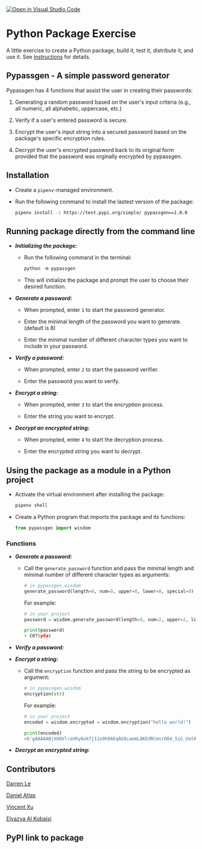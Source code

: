[![Open in Visual Studio Code](https://classroom.github.com/assets/open-in-vscode-c66648af7eb3fe8bc4f294546bfd86ef473780cde1dea487d3c4ff354943c9ae.svg)](https://classroom.github.com/online_ide?assignment_repo_id=9088728&assignment_repo_type=AssignmentRepo)

# Python Package Exercise

A little exercise to create a Python package, build it, test it, distribute it, and use it. See [instructions](./instructions.md) for details.

## Pypassgen - A simple password generator

Pypassgen has 4 functions that assist the user in creating their passwords:

1. Generating a random password based on the user's input criteria (e.g., all numeric, all alphabetic, uppercase, etc.)

2. Verify if a user's entered password is secure.

3. Encrypt the user's input string into a secured password based on the package's specific encryption rules.

4. Decrypt the user's encrypted password back to its original form provided that the password was orginally encrypted by pypassgen.

## Installation

- Create a `pipenv`-managed environment.

- Run the following command to install the lastest version of the package:

  ```bash
  pipenv install -i https://test.pypi.org/simple/ pypassgen==1.0.0
  ```

## Running package directly from the command line

- **_Initializing the package:_**

  - Run the following command in the terminal:

    ```python
    python -m pypassgen
    ```

  - This will initialize the package and prompt the user to choose their desired function.

- **_Generate a password:_**

  - When prompted, enter `1` to start the password generator.

  - Enter the minimal length of the password you want to generate. (default is 8)

  - Enter the minimal number of different character types you want to include in your password.

- **_Verify a password:_**

  - When prompted, enter `2` to start the password verifier.

  - Enter the password you want to verify.

- **_Encrypt a string:_**

  - When prompted, enter `3` to start the encryption process.

  - Enter the string you want to encrypt.

- **_Decrypt an encrypted string:_**

  - When prompted, enter `4` to start the decryption process.

  - Enter the encrypted string you want to decrypt.

## Using the package as a module in a Python project

- Activate the virtual environment after installing the package:

  ```python
  pipenv shell
  ```

- Create a Python program that imports the package and its functions:

  ```python
  from pypassgen import wisdom
  ```

### Functions

- **_Generate a password:_**

  - Call the `generate_password` function and pass the minimal length and minimal number of different character types as arguments:

    ```python
    # in pypassgen.wisdom
    generate_password(length=8, num=0, upper=0, lower=0, special=0)
    ```

    For example:

    ```python
    # in your project
    password = wisdom.generate_password(length=8, num=2, upper=2, lower=2, special=2)

    print(password)
    > C0?8yOa)
    ```

- **_Verify a password:_**

- **_Encrypt a string:_**

  - Call the `encryption` function and pass the string to be encrypted as argument:

    ```python
    # in pypassgen.wisdom
    encryption(str)
    ```

    For example:

    ```python
    # in your project
    encoded = wisdom.encrypted = wisdom.encryption("hello world!")

    print(encoded)
    >b'gAAAAABjXHQVlraVKy6okfj11o0h0AEqAG8caemLAKEdRCmsrO84_5iG_UatAna5JdWBjZWuJImP8f0K627DmeNkU1a3VlhFvg=='
    ```

- **_Decrypt an encrypted string:_**

## Contributors

[Darren Le](https://github.com/DarrenLe20)

[Daniel Atlas](https://github.com/Spectraorder)

[Vincent Xu](https://github.com/yx-xyc)

[Elyazya Al Kobaisi](https://github.com/elyazya)

## PyPI link to package

